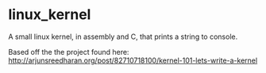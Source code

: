 linux_kernel
============

A small linux kernel, in assembly and C, that prints a string to console.

Based off the the project found here: http://arjunsreedharan.org/post/82710718100/kernel-101-lets-write-a-kernel

